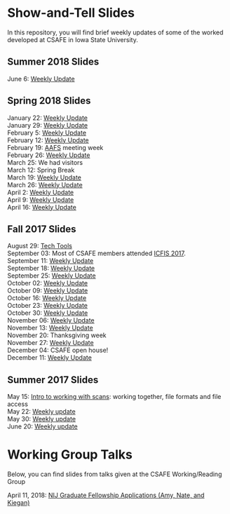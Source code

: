 # Show-and-Tell Slides 

In this repository, you will find brief weekly updates of some of the worked developed at CSAFE in Iowa State University.

## Summer 2018 Slides

June 6: [Weekly Update](https://csafe-isu.github.io/slides/02_weekly-updates/update-2018-06-04.html)<br>


## Spring 2018 Slides

January 22: [Weekly Update](https://csafe-isu.github.io/slides/02_weekly-updates/update-2018-01-22.html)<br>
January 29: [Weekly Update](https://csafe-isu.github.io/slides/02_weekly-updates/update-2018-01-29.html)<br>
February 5: [Weekly Update](https://csafe-isu.github.io/slides/02_weekly-updates/update-2018-02-05.html)<br>
February 12: [Weekly Update](https://csafe-isu.github.io/slides/02_weekly-updates/update-2018-02-12.html)<br>
February 19: [AAFS](https://csafe-isu.github.io/slides/02_weekly-updates/update-2018-02-12.html) meeting week <br>
February 26: [Weekly Update](https://csafe-isu.github.io/slides/02_weekly-updates/update-2018-02-26.html)<br>
March 25: We had visitors<br>
March 12: Spring Break<br>
March 19: [Weekly Update](https://csafe-isu.github.io/slides/02_weekly-updates/update-2018-03-19.html)<br>
March 26: [Weekly Update](https://csafe-isu.github.io/slides/02_weekly-updates/update-2018-03-26.html)<br>
April 2: [Weekly Update](https://csafe-isu.github.io/slides/02_weekly-updates/update-2018-04-02.html)<br>
April 9: [Weekly Update](https://csafe-isu.github.io/slides/02_weekly-updates/update-2018-04-09.html)<br>
April 16: [Weekly Update](https://csafe-isu.github.io/slides/02_weekly-updates/update-2018-04-16.html)<br>


## Fall 2017 Slides

August 29: [Tech Tools](https://csafe-isu.github.io/slides/03_tech_tools/techtools-slides.html)<br>
September 03: Most of CSAFE members attended [ICFIS 2017](http://www.cvent.com/events/icfis-2017-international-conference-on-forensic-inference-and-statistics/event-summary-6d357a9583224144866d64f44de367a2.aspx). <br>
September 11: [Weekly Update](https://csafe-isu.github.io/slides/02_weekly-updates/update-2017-09-11.html)<br>
September 18: [Weekly Update](https://csafe-isu.github.io/slides/02_weekly-updates/update-2017-09-18.html)<br>
September 25: [Weekly Update](https://csafe-isu.github.io/slides/02_weekly-updates/update-2017-09-25.html)<br>
October 02: [Weekly Update](https://csafe-isu.github.io/slides/02_weekly-updates/update-2017-10-02.html)<br>
October 09: [Weekly Update](https://csafe-isu.github.io/slides/02_weekly-updates/update-2017-10-09.html)<br>
October 16: [Weekly Update](https://csafe-isu.github.io/slides/02_weekly-updates/update-2017-10-16.html)<br>
October 23: [Weekly Update](https://csafe-isu.github.io/slides/02_weekly-updates/update-2017-10-23.html)<br>
October 30: [Weekly Update](https://csafe-isu.github.io/slides/02_weekly-updates/update-2017-10-30.html)<br>
November 06: [Weekly Update](https://csafe-isu.github.io/slides/02_weekly-updates/update-2017-11-06.html)<br>
November 13: [Weekly Update](https://csafe-isu.github.io/slides/02_weekly-updates/update-2017-11-13.html)<br>
November 20: Thanksgiving week <br>
November 27: [Weekly Update](https://csafe-isu.github.io/slides/02_weekly-updates/update-2017-11-27.html)<br>
December 04: CSAFE open house! <br>
December 11: [Weekly Update](https://csafe-isu.github.io/slides/02_weekly-updates/update-2017-12-11.html)<br>


## Summer 2017 Slides

May 15: [Intro to working with scans](https://csafe-isu.github.io/slides/01_intro-to-scans/intro-x3p.html): working together, file formats and file access<br>
May 22: [Weekly update](https://csafe-isu.github.io/slides/02_weekly-updates/update-2017-05-22.html)<br>
May 30: [Weekly update](https://csafe-isu.github.io/slides/02_weekly-updates/update-2017-05-29.html)<br>
June 20: [Weekly update](https://csafe-isu.github.io/slides/02_weekly-updates/update-2017-06-20.html) 





# Working Group Talks  

Below, you can find slides from talks given at the CSAFE Working/Reading Group  

April 11, 2018: [NIJ Graduate Fellowship Applications (Amy, Nate, and Kiegan)](https://csafe-isu.github.io/slides/04_working-group-talks/NIJ_Graduate_Fellowship_Applications.pdf)

